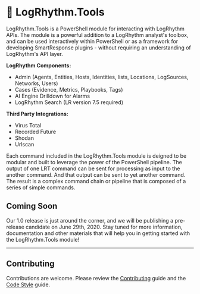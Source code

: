 <!-- markdownlint-disable MD026 -->
# :hammer: LogRhythm.Tools

LogRhythm.Tools is a PowerShell module for interacting with LogRhythm APIs. The module is a powerful addition to a LogRhythm analyst's toolbox, and can be used interactively within PowerShell or as a framework for developing SmartResponse plugins - without requiring an understanding of LogRhythm's API layer.

**LogRhythm Components:**

- Admin (Agents, Entities, Hosts, Identities, lists, Locations, LogSources, Networks, Users)
- Cases (Evidence, Metrics, Playbooks, Tags)
- AI Engine Drilldown for Alarms
- LogRhythm Search (LR version 7.5 required)

**Third Party Integrations:**

- Virus Total
- Recorded Future
- Shodan
- Urlscan


Each command included in the LogRhythm.Tools module is deigned to be modular and built to leverage the power of the PowerShell pipeline.  The output of one LRT command can be sent for processing as input to the another command. And that output can be sent to yet another command. The result is a complex command chain or pipeline that is composed of a series of simple commands.

## Coming Soon

Our 1.0 release is just around the corner, and we will be publishing a pre-release candidate on June 29th, 2020.  Stay tuned for more information, documentation and other materials that will help you in getting started with the LogRhythm.Tools module!

---------

## Contributing

Contributions are welcome. Please review the [Contributing](CONTRIBUTING.md) guide and the [Code Style](CODESTYLE.md) guide.
